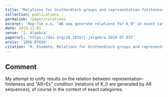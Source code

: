 ```yaml
---
title: "Relations for Grothendieck groups and representation-finiteness"
collection: publications
permalink: /paper/relations
excerpt: 'Rep-fin v.s. "AR seq generate relations for K_0" in exact categories'
date: 2019-12-01
venue: 'J. Algebra'
paperurl: 'https://doi.org/10.1016/j.jalgebra.2019.07.032'
arxiv: '1806.07650'
citation: 'H. Enomoto, Relations for Grothendieck groups and representation-finiteness, J. Algebra 539 (2019), 152--176.'
---
```


## Comment
My attempt to unify results on the relation between representation-finiteness and "AR=Ex" condition (relations of K_0 are generated by AR sequences), of course in the context of exact categories.
